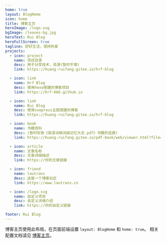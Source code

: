 ```yaml
---
home: true
layout: BlogHome
icon: home
title: 博客主页
heroImage: /logo.svg
bgImage: /leaves-bg.jpg
heroText: Rui Blog
heroFullScreen: true
tagline: 好好生活，保持热爱
projects:
  - icon: project
    name: 项目目录
    desc: 用于分享技术，资源(暂时不填)
    link: https://huang-ruifang.gitee.io/hrf-blog

  - icon: link
    name: Hrf Blog
    desc: 使用hexo搭建的博客项目
    link: https://hrf-666.github.io

  - icon: link
    name: Rui Blog
    desc: 使用vuepress主题搭建的博客
    link: https://huang-ruifang.gitee.io/hrf-blog

  - icon: book
    name: 书籍百科
    desc: (暂时存放《英语词根词缀记忆大全.pdf》书籍的连接)
    link: https://huang-ruifang.gitee.io/pdf-book/web/viewer.html?file=%E8%8B%B1%E8%AF%AD%E8%AF%8D%E6%A0%B9%E8%AF%8D%E7%BC%80%E8%AE%B0%E5%BF%86%E5%A4%A7%E5%85%A8.pdf

  - icon: article
    name: 文章名称
    desc: 文章详细描述
    link: https://你的文章链接

  - icon: friend
    name: lautrans
    desc: 这是一个博客社区
    link: https://www.lautrans.cn

  - icon: /logo.svg
    name: 自定义项目
    desc: 自定义详细介绍
    link: https://你的自定义链接

footer: Rui Blog
---
```


博客主页使用此布局，在页面前端设置 `layout: BlogHome` 和 `home: true`。
相关配置文档请见 [博客主页](https://theme-hope.vuejs.press/zh/guide/blog/home/)。
